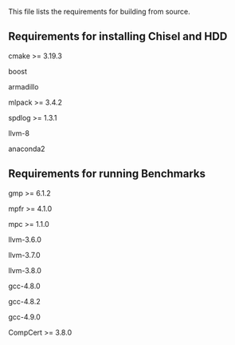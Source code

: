 This file lists the requirements for building from source.

## Requirements for installing Chisel and HDD
cmake >= 3.19.3

boost

armadillo

mlpack >= 3.4.2

spdlog >= 1.3.1

llvm-8

anaconda2

## Requirements for running Benchmarks
gmp >= 6.1.2 

mpfr >= 4.1.0 

mpc >= 1.1.0

llvm-3.6.0

llvm-3.7.0

llvm-3.8.0

gcc-4.8.0

gcc-4.8.2

gcc-4.9.0

CompCert >= 3.8.0